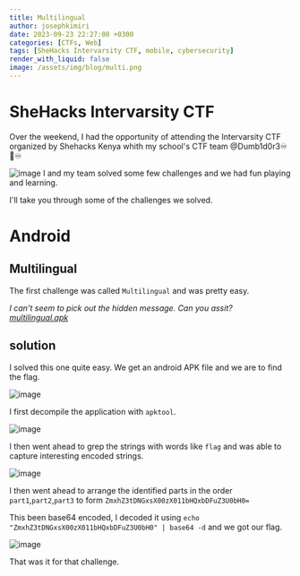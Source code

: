 ```yaml
---
title: Multilingual
author: josephkimiri
date: 2023-09-23 22:27:00 +0300
categories: [CTFs, Web]
tags: [SheHacks Intervarsity CTF, mobile, cybersecurity]
render_with_liquid: false
image: /assets/img/blog/multi.png
---
```


# SheHacks Intervarsity CTF

Over the weekend, I had the opportunity of attending the Intervarsity CTF organized by Shehacks Kenya 
whith my school's CTF team @Dumb1d0r3♾️🟰♾️

![image](https://user-images.githubusercontent.com/98275198/270124581-f07bcdb0-aecb-4667-a1b3-99a28083c024.png)
I and my team solved some few challenges and we had fun playing and learning.

I'll take you through some of the challenges we solved.

# Android
## Multilingual
The first challenge was called `Multilingual` and was pretty easy.

*I can't seem to pick out the hidden message. Can you assit? [multilingual.apk](https://shehacks.ciphercode.dev/files/301764f949fdfc5c86d24e1ee7bac16d/multilingual.apk)*

## solution
I solved this one quite easy. We get an android APK file and we are to find the flag.

![image](https://user-images.githubusercontent.com/98275198/270125053-1720c4d7-f9fb-41fb-9542-5c3274f11b1b.png)

I first decompile the application with `apktool`.

![image](https://user-images.githubusercontent.com/98275198/270125136-4c2f5015-4391-44f5-b164-2b7350e98ecf.png)

I then went ahead to grep the strings with words like `flag` and was able to capture interesting encoded strings.

![image](https://user-images.githubusercontent.com/98275198/270125232-be3cc680-2ee8-4e4d-a9ef-bc742901ef2f.png)

I then went ahead to arrange the identified parts in the order `part1`,`part2`,`part3` to form `ZmxhZ3tDNGxsX00zX011bHQxbDFuZ3U0bH0=`

This been base64 encoded, I decoded it using `echo "ZmxhZ3tDNGxsX00zX011bHQxbDFuZ3U0bH0" | base64 -d` and we got our flag.

![image](https://user-images.githubusercontent.com/98275198/270125429-2add6c3a-1ce4-42ac-a312-199b92b3eb7e.png)

That was it for that challenge.

